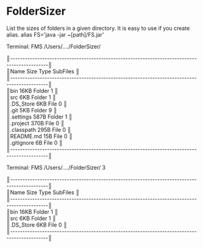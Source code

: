 # FolderSizer
List the sizes of folders in a given directory.
It is easy to use if you create alias.
alias FS='java -jar ~[path]/FS.jar'


Terminal: FMS /Users/..../FolderSizer/<br />

║---------------------------------------------------------------------------------------------║<br />
║Name                                                         Size       Type       SubFiles  ║<br />
║---------------------------------------------------------------------------------------------║<br />
║bin                                                          16KB       Folder     1         ║<br />
║src                                                          6KB        Folder     1         ║<br />
║.DS_Store                                                    6KB        File       0         ║<br />
║.git                                                         5KB        Folder     9         ║<br />
║.settings                                                    587B       Folder     1         ║<br />
║.project                                                     370B       File       0         ║<br />
║.classpath                                                   295B       File       0         ║<br />
║README.md                                                    15B        File       0         ║<br />
║.gitignore                                                   6B         File       0         ║<br />
║---------------------------------------------------------------------------------------------║<br />

Terminal: FMS /Users/..../FolderSizer/ 3<br />

║---------------------------------------------------------------------------------------------║<br />
║Name                                                         Size       Type       SubFiles  ║<br />
║---------------------------------------------------------------------------------------------║<br />
║bin                                                          16KB       Folder     1         ║<br />
║src                                                          6KB        Folder     1         ║<br />
║.DS_Store                                                    6KB        File       0         ║<br />
║---------------------------------------------------------------------------------------------║<br />